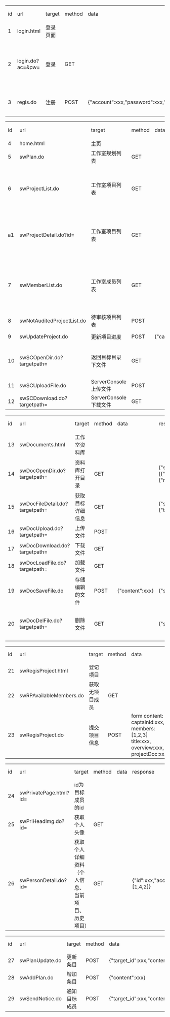 

<table>
    <tr>
        <td>id</td>
        <td>url</td>
        <td>target</td>
        <td>method</td>
        <td>data</td>
        <td>response</td>
        <td>response 参数含义</td>
    </tr>
    <tr>
        <td>1</td>
        <td>login.html</td>
        <td>登录页面</td>
        <td></td>
        <td></td>
        <td></td>
        <td></td>
    </tr>
    <tr>
        <td>2</td>
        <td>login.do?ac=&pw=</td>
        <td>登录</td>
        <td>GET</td>
        <td></td>
        <td>{"statuscode":200,"admin":True}</td>
        <td>200:ok</br>201:account not exists</br>202:incorrect password</br>admin:是否为管理员账号</td>
    </tr>
    <tr>
        <td>3</td>
        <td>regis.do</td>
        <td>注册</td>
        <td>POST</td>
        <td>{"account":xxx,"password":xxx,"realname":xxx}</td>
        <td>{"statuscode":200}</td>
        <td>200:ok</br>201:account exists</br>202:other</td>
    </tr>
</table>
<table>
    <tr>
        <td>id</td>
        <td>url</td>
        <td>target</td>
        <td>method</td>
        <td>data</td>
        <td>response</td>
        <td>response 参数含义</td>
    </tr>
    <tr>
        <td>4</td>
        <td>home.html</td>
        <td>主页</td>
        <td></td>
        <td></td>
        <td></td>
        <td></td>
    </tr>
    <tr>
        <td>5</td>
        <td>swPlan.do</td>
        <td>工作室规划列表</td>
        <td>GET</td>
        <td></td>
        <td></td>
        <td></td>
    </tr>
    <tr>
        <td>6</td>
        <td>swProjectList.do</td>
        <td>工作室项目列表</td>
        <td>GET</td>
        <td></td>
        <td>[{"id":xxx,"updateTime":xxx,"title":xxx,"lastState":xxx},</br>{"id":xxx,"updateTime":xxx,"title":xxx,"lastState":xxx}]</td>
        <td>id:该条目id</br>updateTime:上次更新时</br>title:项目名称</br>lastState:上次更新内容</td>
    </tr>
    <tr>
        <td>a1</td>
        <td>swProjectDetail.do?id=</td>
        <td>工作室项目列表</td>
        <td>GET</td>
        <td></td>
        <td>[{"time":xxx,"content":xxx,"state":"completed"},</br>{"time":xxx,"content":xxx,"state":"incompleted"},</br>{"time":xxx,"content":xxx,"state":"failed"}]</td>
        <td>id:该条目id</br>updateTime:上次更新时</br>title:项目名称</br>lastState:上次更新内容</td>
    </tr>
    <tr>
        <td>7</td>
        <td>swMemberList.do</td>
        <td>工作室成员列表</td>
        <td>GET</td>
        <td></td>
        <td>[{"id":xxx,"account":xxx,"isOnline":False,"pertag":xxx,"isCaptain":False},</br>{"id":xxx,"account":xxx,"isOnline":True,"pertag":xxx,"isCaptain":True}]</td>
        <td>account:..</br>pertag:个人标签</br>isCaptain:是否是项目组长</br>isOnline:是否在线</td>
    </tr>
    <tr>
        <td>8</td>
        <td>swNotAuditedProjectList.do</td>
        <td>待审核项目列表</td>
        <td>POST</td>
        <td></td>
        <td>[{"captainId":xxx,"members":[1,2,3],"title":xxx,"overview":"xxx","docHref":xxx}]</td>
        <td>200:success</br>201:failed</td>
    </tr>
    <tr>
        <td>9</td>
        <td>swUpdateProject.do</td>
        <td>更新项目进度</td>
        <td>POST</td>
        <td>{"captainId":xxx,"content":xxx}</td>
        <td>{"statuscode":200}</td>
        <td>200:success</br>201:failed</td>
    </tr>
    <tr>
        <td>10</td>
        <td>swSCOpenDir.do?targetpath=</td>
        <td>返回目标目录下文件</td>
        <td>GET</td>
        <td></td>
        <td>{"statuscode":200,"content":[{"name":xxx,"isDir":False},<br>{"name":xxx,"isDir":True}]}</td>
        <td>200:success</br>201:path not exists</br>202:path is not a dir</td>
    </tr>
    <tr>
        <td>11</td>
        <td>swSCUploadFile.do</td>
        <td>ServerConsole上传文件</td>
        <td>POST</td>
        <td></td>
        <td></td>
        <td></td>
    </tr>
    <tr>
        <td>12</td>
        <td>swSCDownload.do?targetpath=</td>
        <td>ServerConsole下载文件</td>
        <td>GET</td>
        <td></td>
        <td></td>
        <td></td>
    </tr>
</table>
<table>
    <tr>
        <td>id</td>
        <td>url</td>
        <td>target</td>
        <td>method</td>
        <td>data</td>
        <td>response</td>
        <td>response 参数含义</td>
    </tr>
    <tr>
        <td>13</td>
        <td>swDocuments.html</td>
        <td>工作室资料库</td>
        <td></td>
        <td></td>
        <td></td>
        <td></td>
    </tr>
    <tr>
        <td>14</td>
        <td>swDocOpenDir.do?targetpath=</td>
        <td>资料库打开目录</td>
        <td>GET</td>
        <td></td>
        <td>{"statuscode":200,"content":[{"name":xxx,"isDir":False},<br>{"name":xxx,"isDir":True}]}</td>
        <td>200:success</br>201:path not exists</br>202:path is not a dir</td>
    </tr>
    <tr>
        <td>15</td>
        <td>swDocFileDetail.do?targetpath=</td>
        <td>获取目标详细信息</td>
        <td>GET</td>
        <td></td>
        <td>{"statuscode":200,"data":{"title":xxx,"type":xxx,"size":xxx,"uploadTime":xxx}}</td>
        <td>200:ok</br>201:path not exists</td>
    </tr>
    <tr>
        <td>16</td>
        <td>swDocUpload.do?targetpath=</td>
        <td>上传文件</td>
        <td>POST</td>
        <td></td>
        <td></td>
        <td></td>
    </tr>
    <tr>
        <td>17</td>
        <td>swDocDownload.do?targetpath=</td>
        <td>下载文件</td>
        <td>GET</td>
        <td></td>
        <td></td>
        <td></td>
    </tr>
    <tr>
        <td>18</td>
        <td>swDocLoadFile.do?targetpath=</td>
        <td>加载文件</td>
        <td>GET</td>
        <td></td>
        <td></td>
        <td></td>
    </tr>
    <tr>
        <td>19</td>
        <td>swDocSaveFile.do</td>
        <td>存储编辑的文件</td>
        <td>POST</td>
        <td>{"content":xxx}</td>
        <td>{"statuscode":220}</td>
        <td>200:ok</br>201:target not exists</td>
    </tr>
    <tr>
        <td>20</td>
        <td>swDocDelFile.do?targetpath=</td>
        <td>删除文件</td>
        <td>GET</td>
        <td></td>
        <td>{"statuscode":200}</td>
        <td>200:success</br>201:operation denied</br>202:path not exists</br></td>
    </tr>
</table>
<table>
    <tr>
        <td>id</td>
        <td>url</td>
        <td>target</td>
        <td>method</td>
        <td>data</td>
        <td>response</td>
        <td>response 参数含义</td>
    </tr>
    <tr>
        <td>21</td>
        <td>swRegisProject.html</td>
        <td>登记项目</td>
        <td></td>
        <td></td>
        <td></td>
        <td></td>
    </tr>
    <tr>
        <td>22</td>
        <td>swRPAvailableMembers.do</td>
        <td>获取无项目成员</td>
        <td>GET</td>
        <td></td>
        <td>[1,2,3]</td>
        <td>返回可用成员的id list</td>
    </tr>
    <tr>
        <td>23</td>
        <td>swRegisProject.do</td>
        <td>提交项目信息</td>
        <td>POST</td>
        <td>form content:</br>captainId:xxx,</br>members:[1,2,3]</br>title:xxx,</br>overview:xxx,</br>projectDoc:xxx</td>
        <td>{"statuscode":200}</td>
        <td>200:ok</br>201:failed</td>
    </tr>
</table>
<table>
    <tr>
        <td>id</td>
        <td>url</td>
        <td>target</td>
        <td>method</td>
        <td>data</td>
        <td>response</td>
        <td>response 参数含义</td>
    </tr>
    </tr>
        <td>24</td>
        <td>swPrivatePage.html?id=</td>
        <td>id为目标成员的id</td>
        <td></td>
        <td></td>
        <td></td>
        <td></td>
    </tr>
    <tr>
        <td>25</td>
        <td>swPriHeadImg.do?id=</td>
        <td>获取个人头像</td>
        <td>GET</td>
        <td></td>
        <td></td>
        <td></td>
    </tr>
    <tr>
        <td>26</td>
        <td>swPersonDetail.do?id=</td>
        <td>获取个人详细资料（个人信息、当前项目、历史项目）</td>
        <td>GET</td>
        <td></td>
        <td>{"id":xxx,"account":xxx,"curProjectId":xxx,"achievements":[1,4,2]}</td>
        <td></td>
    </tr>
</table>
<table>
    <tr>
        <td>id</td>
        <td>url</td>
        <td>target</td>
        <td>method</td>
        <td>data</td>
        <td>response</td>
        <td>response 参数含义</td>
    </tr>
    <tr>
        <td>27</td>
        <td>swPlanUpdate.do</td>
        <td>更新条目</td>
        <td>POST</td>
        <td>{"target_id":xxx,"content":xxx}</td>
        <td>{"statuscode":200}</td>
        <td>200:ok</br>201:failed</td>
    </tr>
    <tr>
        <td>28</td>
        <td>swAddPlan.do</td>
        <td>增加条目</td>
        <td>POST</td>
        <td>{"content":xxx}</td>
        <td>{"statuscode":200}</td>
        <td>200:ok</br>201:failed</td>
    </tr>
    <tr>
        <td>29</td>
        <td>swSendNotice.do</td>
        <td>通知目标成员</td>
        <td>POST</td>
        <td>{"target_id":xxx,"content":xxx}</td>
        <td>{"statuscode":200}</td>
        <td>200:ok</br>201:failed</td>
    </tr>
</table>
